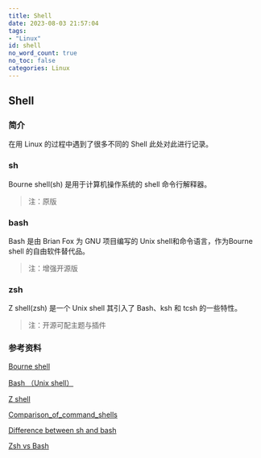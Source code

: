 ```yaml
---
title: Shell
date: 2023-08-03 21:57:04
tags:
- "Linux"
id: shell
no_word_count: true
no_toc: false
categories: Linux
---
```


## Shell 

### 简介

在用 Linux 的过程中遇到了很多不同的 Shell 此处对此进行记录。

### sh

Bourne shell(sh) 是用于计算机操作系统的 shell 命令行解释器。

> 注：原版

### bash

Bash 是由 Brian Fox 为 GNU 项目编写的 Unix shell和命令语言，作为Bourne shell 的自由软件替代品。

> 注：增强开源版

### zsh

Z shell(zsh) 是一个 Unix shell 其引入了 Bash、ksh 和 tcsh 的一些特性。

> 注：开源可配主题与插件

### 参考资料

[Bourne shell](https://en.wikipedia.org/wiki/Bourne_shell)

[Bash （Unix shell）](https://en.wikipedia.org/wiki/Bash_(Unix_shell))

[Z shell](https://en.wikipedia.org/wiki/Z_shell)

[Comparison_of_command_shells](https://en.wikipedia.org/wiki/Comparison_of_command_shells)

[Difference between sh and bash](https://www.geeksforgeeks.org/difference-between-sh-and-bash/)

[Zsh vs Bash](https://www.educba.com/zsh-vs-bash/)

